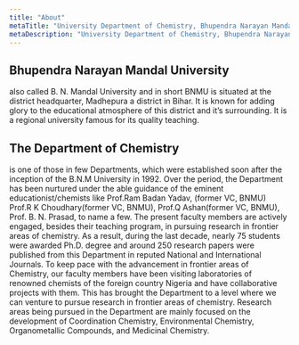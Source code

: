```yaml
---
title: "About"
metaTitle: "University Department of Chemistry, Bhupendra Narayan Mandal University"
metaDescription: "University Department of Chemistry, Bhupendra Narayan Mandal University, Madhepura (Bihar)."
---
```


Bhupendra Narayan Mandal University 
--------------------------------
also called B. N. Mandal University and in short BNMU is situated at the district headquarter, Madhepura a district in Bihar. It is known for adding glory to the educational atmosphere of this district and it’s surrounding. It is a regional university famous for its quality teaching.

The Department of Chemistry
---------------------------
 is one of those in few Departments, which were established soon after the inception of the B.N.M University in 1992. Over the period, the Department has been nurtured under the able guidance of the eminent educationist/chemists like Prof.Ram Badan Yadav, (former VC, BNMU)  Prof.R K Choudhary(former VC, BNMU), Prof.Q Ashan(former VC, BNMU), Prof. B. N. Prasad,  to name a few. The present faculty members are actively engaged, besides their teaching program, in pursuing research in frontier areas of chemistry. As a result, during the last decade, nearly 75 students were awarded Ph.D. degree and around 250 research papers were published from this Department in reputed National and International Journals. To keep pace with the advancement in frontier areas of Chemistry, our faculty members have been visiting laboratories of renowned chemists of the foreign country Nigeria and have collaborative projects with them. This has brought the Department to a level where we can venture to pursue research in frontier areas of chemistry. Research areas being pursued in the Department are mainly focused on the development of Coordination Chemistry, Environmental Chemistry, Organometallic Compounds, and Medicinal Chemistry.
